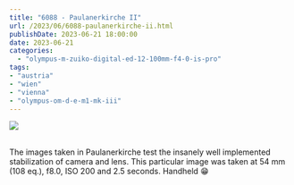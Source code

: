 ```yaml
---
title: "6088 - Paulanerkirche II"
url: /2023/06/6088-paulanerkirche-ii.html
publishDate: 2023-06-21 18:00:00
date: 2023-06-21
categories:
  - "olympus-m-zuiko-digital-ed-12-100mm-f4-0-is-pro"
tags:
- "austria"
- "wien"
- "vienna"
- "olympus-om-d-e-m1-mk-iii"
---
```

<div class="container">
<div class="center"><a target="_blank" href="https://d25zfm9zpd7gm5.cloudfront.net/1200x1200/2020/20200308_112515_lr.jpg"><img class="webfeedsFeaturedVisual" src="https://d25zfm9zpd7gm5.cloudfront.net/0600x0600/2020/20200308_112515_lr.jpg" /></a></div>
</div>
<br />

The images taken in Paulanerkirche test the insanely well
implemented stabilization of camera and lens. This
particular image was taken at 54 mm (108 eq.), f8.0, ISO 200
and 2.5 seconds. Handheld :grin:
